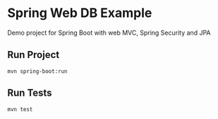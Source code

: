 # Spring Web DB Example
Demo project for Spring Boot with web MVC, Spring Security and JPA

Run Project
-
`mvn spring-boot:run`

Run Tests
-
`mvn test`
